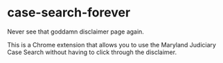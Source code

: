 # case-search-forever
Never see that goddamn disclaimer page again.

This is a Chrome extension that allows you to use the Maryland Judiciary Case Search without having to click through the disclaimer.